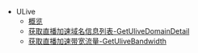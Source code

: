 * ULive
    * [概览](overview.md)
    * [获取直播加速域名信息列表-GetUliveDomainDetail](get_ulive_domain_detail.md)
    * [获取直播加速带宽流量-GetUliveBandwidth](get_ulive_bandwidth.md)

